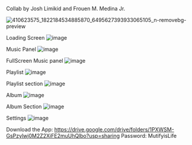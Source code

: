 Collab by Josh Limikid and Frouen M. Medina Jr.

![410623575_1822184534885870_6495627393933065105_n-removebg-preview](https://github.com/WenDEVLIFE/Mutifiy_Java/assets/117834496/b8c32fe6-7781-4594-99c6-5695b6fc7a13)

Loading Screen
![image](https://github.com/WenDEVLIFE/Mutifiy_Java/assets/117834496/d83d1d6a-3433-49e0-ba85-acac4559fe94)

Music Panel
![image](https://github.com/WenDEVLIFE/Mutifiy_Java/assets/117834496/d7e8b443-6232-4a66-a6c0-507f5469e8c2)

FullScreen Music panel 
![image](https://github.com/WenDEVLIFE/Mutifiy_Java/assets/117834496/bbefb493-8c77-44ee-b51b-a403ad048142)

Playlist 
![image](https://github.com/WenDEVLIFE/Mutifiy_Java/assets/117834496/cc251744-acd8-47b8-8748-490ac496e7db)

Playlist section 
![image](https://github.com/WenDEVLIFE/Mutifiy_Java/assets/117834496/5f9b48dc-2013-4658-96a7-c11696f15b58)

Album
![image](https://github.com/WenDEVLIFE/Mutifiy_Java/assets/117834496/d0032024-381f-4628-a6e9-bb4a2bcd70a7)

Album Section
![image](https://github.com/WenDEVLIFE/Mutifiy_Java/assets/117834496/a33e3ae3-5ffe-4437-8f60-fd88aa20f79a)

Settings
![image](https://github.com/WenDEVLIFE/Mutifiy_Java/assets/117834496/f993fc3a-c9da-41ca-b0b0-979c982e2d8d)


Download the App:
https://drive.google.com/drive/folders/1PXWSM-GsPzylwj0M2Z2XiFE2muUhQlbo?usp=sharing
Password: MutifyisLife



